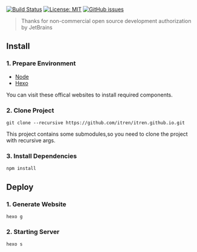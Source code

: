 [![Build Status](https://travis-ci.org/itren/itren.github.io.svg?branch=hexo)](https://travis-ci.org/itren/itren.github.io) [![License: MIT](https://img.shields.io/badge/License-MIT-yellow.svg)](https://opensource.org/licenses/MIT)
[![GitHub issues](https://img.shields.io/github/issues/itren/itren.github.io)](https://github.com/itren/itren.github.io/issues)

> Thanks for non-commercial open source development authorization by JetBrains

## Install

### 1. Prepare Environment

* [Node](https://nodejs.org)
* [Hexo](https://hexo.io)

You can visit these offical websites to install required components.

### 2. Clone Project

```
git clone --recursive https://github.com/itren/itren.github.io.git
```

This project contains some submodules,so you need to clone the project with recursive args.

### 3. Install Dependencies

```
npm install
```

## Deploy

### 1. Generate Website

```
hexo g
```

### 2. Starting Server

```
hexo s
```









